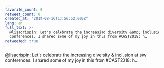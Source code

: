 ```yaml
---
favorite_count: 0
retweet_count: 0
created_at: "2018-08-16T13:56:52.000Z"
lang: en
full_text: >-
  @lisacrispin: Let's celebrate the increasing diversity &amp; inclusion at s/w
  conferences. I shared some of my joy in this from #CAST2018: h…
retweeted: true
---
```


[@lisacrispin](https://twitter.com/lisacrispin): Let's celebrate the increasing
diversity &amp; inclusion at s/w conferences. I shared some of my joy in this
from #CAST2018: h…
